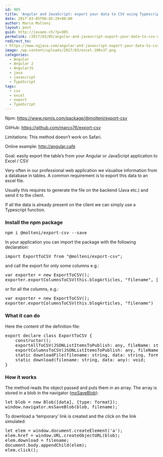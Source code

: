 ```yaml
---
id: 985
title: 'Angular and JavaScript: export your data to CSV using Typescript'
date: 2017-03-05T00:45:29+00:00
author: Marco Molteni
layout: post
guid: http://javaee.ch/?p=985
permalink: /2017/03/05/angular-and-javascript-export-your-data-to-csv-using-typescript/
redirect_to:
- https://www.ngjava.com/angular-and-javascript-export-your-data-to-csv-using-typescript/
image: /wp-content/uploads/2017/03/excel-100x37.png
categories:
  - Angular
  - Angular 2
  - AngularJS
  - java
  - javascript
  - TypeScript
tags:
  - csv
  - excel
  - export
  - TypeScript
---
```

Npm: <https://www.npmjs.com/package/@molteni/export-csv>

GitHub: <https://github.com/marco76/export-csv>

Limitations: This method doesn&#8217;t work on Safari.

Online example: <http://angular.cafe>

Goal: easily export the table&#8217;s from your Angular or JavaScript application to Excel / CSV

Very often in our professional web application we visualise information from a database in tables. A common requirement is to export this data to an excel file.

Usually this requires to generate the file on the backend (Java etc.) and send it to the client.

If all the data is already present on the client we can simply use a Typescript function.

### Install the npm package

<pre class="brush: bash; title: ; notranslate" title="">npm i @molteni/export-csv --save</pre>

In your application you can import the package with the following declaration:

<pre class="brush: jscript; title: ; notranslate" title="">import ExportToCSV from "@molteni/export-csv";</pre>

and call the export for only some columns e.g.:

<pre class="brush: jscript; title: ; notranslate" title="">var exporter = new ExportToCSV();
exporter.exportColumnsToCSV(this.blogArticles, "filename", ["title", "link"]);
</pre>

or for all the columns, e.g.:

<pre class="brush: jscript; title: ; notranslate" title="">var exporter = new ExportToCSV();
exporter.exportColumnsToCSV(this.blogArticles, "filename")
</pre>

### What it can do

Here the content of the definition file:

<pre class="brush: jscript; title: ; notranslate" title="">export declare class ExportToCSV {
    constructor();
    exportAllToCSV(JSONListItemsToPublish: any, fileName: string): void;
    exportColumnsToCSV(JSONListItemsToPublish: any, fileName: string, columns: string[]): void;
    static downloadFile(filename: string, data: string, format: string): void;
    static download(filename: string, data: any): void;
}
</pre>

### How it works

The method reads the object passed and puts them in an array. The array is stored in a blob in the navigator ([msSaveBlob](https://msdn.microsoft.com/en-us/library/windows/apps/hh441122.aspx)):

<pre class="brush: jscript; title: ; notranslate" title="">let blob = new Blob([data], {type: format});
window.navigator.msSaveBlob(blob, filename);`
</pre>

To download a &#8216;temporary&#8217; link is created and the click on the link simulated:

<pre class="brush: jscript; title: ; notranslate" title="">let elem = window.document.createElement('a');
elem.href = window.URL.createObjectURL(blob);
elem.download = filename;
document.body.appendChild(elem);
elem.click();
</pre>